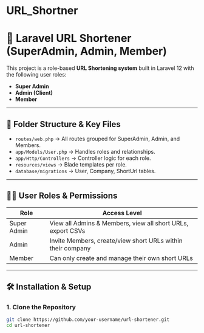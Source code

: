 # URL_Shortner
# 🔗 Laravel URL Shortener (SuperAdmin, Admin, Member)

This project is a role-based **URL Shortening system** built in Laravel 12 with the following user roles:
- **Super Admin**
- **Admin (Client)**
- **Member**

---

## 📁 Folder Structure & Key Files

- `routes/web.php` → All routes grouped for SuperAdmin, Admin, and Members.
- `app/Models/User.php` → Handles roles and relationships.
- `app/Http/Controllers` → Controller logic for each role.
- `resources/views` → Blade templates per role.
- `database/migrations` → User, Company, ShortUrl tables.

---

## 🧑‍💻 User Roles & Permissions

| Role         | Access Level                                                                 |
|--------------|------------------------------------------------------------------------------|
| Super Admin  | View all Admins & Members, view all short URLs, export CSVs                 |
| Admin        | Invite Members, create/view short URLs within their company                 |
| Member       | Can only create and manage their own short URLs                             |

---

## 🛠️ Installation & Setup

### 1. Clone the Repository

```bash
git clone https://github.com/your-username/url-shortener.git
cd url-shortener
